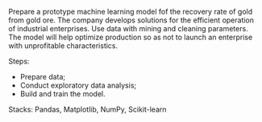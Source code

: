 <p> Prepare a prototype machine learning model fof the recovery rate of gold from gold ore. The company develops solutions for the efficient operation of industrial enterprises. Use data with mining and cleaning parameters. The model will help optimize production so as not to launch an enterprise with unprofitable characteristics.

Steps:

* Prepare data;
* Conduct exploratory data analysis;
* Build and train the model.
  
Stacks: Pandas, Matplotlib, NumPy, Scikit-learn </p>

